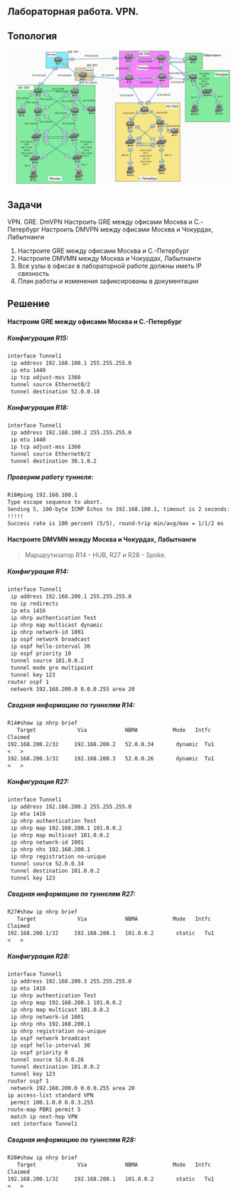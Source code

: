 Лабораторная работа. VPN.
---------

Топология
---------

![](media/0735678569f8a389567856788c4e11e.png)

Задачи
---------

VPN. GRE. DmVPN
Настроить GRE между офисами Москва и С.-Петербург Настроить DMVPN между офисами Москва и Чокурдах, Лабытнанги
1. Настроите GRE между офисами Москва и С.-Петербург
2. Настроите DMVMN между Москва и Чокурдах, Лабытнанги
3. Все узлы в офисах в лабораторной работе должны иметь IP связность
4. План работы и изменения зафиксированы в документации

Решение
---------

#### Настроим GRE между офисами Москва и С.-Петербург

##### Конфигурация R15:

```
interface Tunnel1
 ip address 192.168.100.1 255.255.255.0
 ip mtu 1440
 ip tcp adjust-mss 1360
 tunnel source Ethernet0/2
 tunnel destination 52.0.0.18
```

##### Конфигурация R18:

```
interface Tunnel1
 ip address 192.168.100.2 255.255.255.0
 ip mtu 1440
 ip tcp adjust-mss 1360
 tunnel source Ethernet0/2
 tunnel destination 30.1.0.2
```

##### Проверим работу туннеля:

```
R18#ping 192.168.100.1
Type escape sequence to abort.
Sending 5, 100-byte ICMP Echos to 192.168.100.1, timeout is 2 seconds:
!!!!!
Success rate is 100 percent (5/5), round-trip min/avg/max = 1/1/2 ms
```

#### Настроите DMVMN между Москва и Чокурдах, Лабытнанги

> Маршрутизатор R14 - HUB, R27 и R28 - Spoke.

##### Конфигурация R14:

```
interface Tunnel1
 ip address 192.168.200.1 255.255.255.0
 no ip redirects
 ip mtu 1416
 ip nhrp authentication Test
 ip nhrp map multicast dynamic
 ip nhrp network-id 1001
 ip ospf network broadcast
 ip ospf hello-interval 30
 ip ospf priority 10
 tunnel source 101.0.0.2
 tunnel mode gre multipoint
 tunnel key 123
router ospf 1
 network 192.168.200.0 0.0.0.255 area 20
 ```

##### Сводная информацию по туннелям R14:

```
R14#show ip nhrp brief 
   Target             Via            NBMA           Mode   Intfc   Claimed 
192.168.200.2/32     192.168.200.2   52.0.0.34       dynamic  Tu1     <   >
192.168.200.3/32     192.168.200.3   52.0.0.26       dynamic  Tu1     <   >
```

##### Конфигурация R27:

```
interface Tunnel1
 ip address 192.168.200.2 255.255.255.0
 ip mtu 1416
 ip nhrp authentication Test
 ip nhrp map 192.168.200.1 101.0.0.2
 ip nhrp map multicast 101.0.0.2
 ip nhrp network-id 1001
 ip nhrp nhs 192.168.200.1
 ip nhrp registration no-unique
 tunnel source 52.0.0.34
 tunnel destination 101.0.0.2
 tunnel key 123
```

##### Сводная информацию по туннелям R27:

```
R27#show ip nhrp brief 
   Target             Via            NBMA           Mode   Intfc   Claimed 
192.168.200.1/32     192.168.200.1   101.0.0.2       static   Tu1     <   >
```

##### Конфигурация R28:

```
interface Tunnel1
 ip address 192.168.200.3 255.255.255.0
 ip mtu 1416
 ip nhrp authentication Test
 ip nhrp map 192.168.200.1 101.0.0.2
 ip nhrp map multicast 101.0.0.2
 ip nhrp network-id 1001
 ip nhrp nhs 192.168.200.1
 ip nhrp registration no-unique
 ip ospf network broadcast
 ip ospf hello-interval 30
 ip ospf priority 0
 tunnel source 52.0.0.26
 tunnel destination 101.0.0.2
 tunnel key 123
router ospf 1
 network 192.168.200.0 0.0.0.255 area 20
ip access-list standard VPN
 permit 100.1.0.0 0.0.3.255
route-map PBR1 permit 5
 match ip next-hop VPN
 set interface Tunnel1
```

##### Сводная информацию по туннелям R28:

```
R28#show ip nhrp brief 
   Target             Via            NBMA           Mode   Intfc   Claimed 
192.168.200.1/32     192.168.200.1   101.0.0.2       static   Tu1     <   >
```
